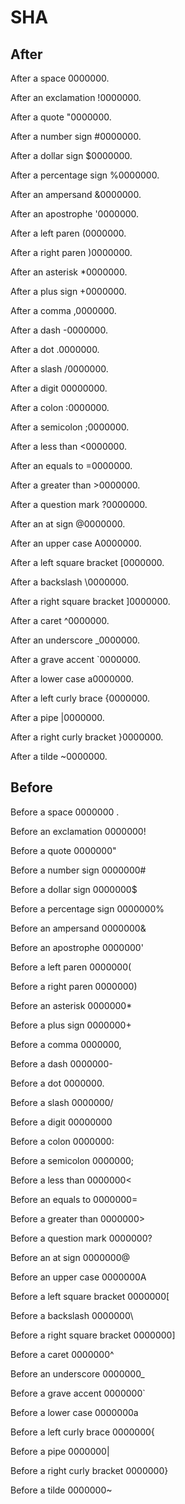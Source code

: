 # SHA

## After

After a space 0000000.

After an exclamation !0000000.

After a quote "0000000.

After a number sign #0000000.

After a dollar sign $0000000.

After a percentage sign %0000000.

After an ampersand &0000000.

After an apostrophe '0000000.

After a left paren (0000000.

After a right paren )0000000.

After an asterisk *0000000.

After a plus sign +0000000.

After a comma ,0000000.

After a dash -0000000.

After a dot .0000000.

After a slash /0000000.

After a digit 00000000.

After a colon :0000000.

After a semicolon ;0000000.

After a less than <0000000.

After an equals to =0000000.

After a greater than >0000000.

After a question mark ?0000000.

After an at sign @0000000.

After an upper case A0000000.

After a left square bracket [0000000.

After a backslash \0000000.

After a right square bracket ]0000000.

After a caret ^0000000.

After an underscore _0000000.

After a grave accent `0000000.

After a lower case a0000000.

After a left curly brace {0000000.

After a pipe |0000000.

After a right curly bracket }0000000.

After a tilde ~0000000.

## Before

Before a space 0000000 .

Before an exclamation 0000000!

Before a quote 0000000"

Before a number sign 0000000#

Before a dollar sign 0000000$

Before a percentage sign 0000000%

Before an ampersand 0000000&

Before an apostrophe 0000000'

Before a left paren 0000000(

Before a right paren 0000000)

Before an asterisk 0000000*

Before a plus sign 0000000+

Before a comma 0000000,

Before a dash 0000000-

Before a dot 0000000.

Before a slash 0000000/

Before a digit 00000000

Before a colon 0000000:

Before a semicolon 0000000;

Before a less than 0000000<

Before an equals to 0000000=

Before a greater than 0000000>

Before a question mark 0000000?

Before an at sign 0000000@

Before an upper case 0000000A

Before a left square bracket 0000000[

Before a backslash 0000000\

Before a right square bracket 0000000]

Before a caret 0000000^

Before an underscore 0000000_

Before a grave accent 0000000`

Before a lower case 0000000a

Before a left curly brace 0000000{

Before a pipe 0000000|

Before a right curly bracket 0000000}

Before a tilde 0000000~